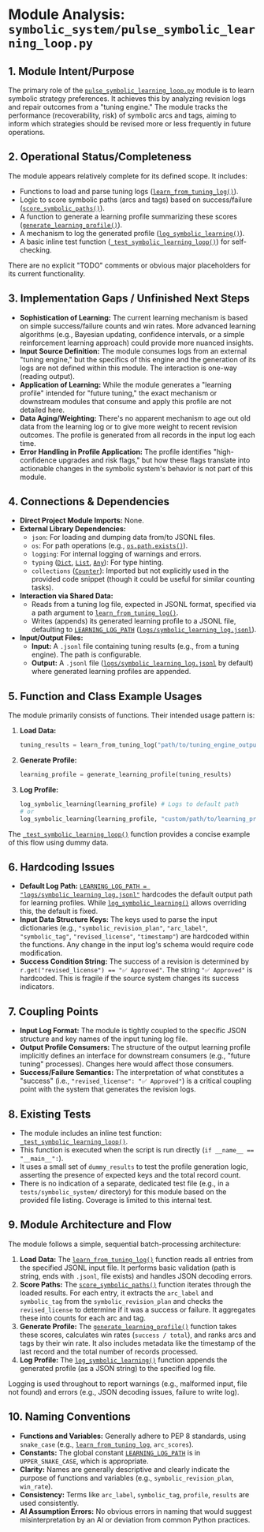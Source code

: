 # Module Analysis: `symbolic_system/pulse_symbolic_learning_loop.py`

## 1. Module Intent/Purpose

The primary role of the [`pulse_symbolic_learning_loop.py`](symbolic_system/pulse_symbolic_learning_loop.py:) module is to learn symbolic strategy preferences. It achieves this by analyzing revision logs and repair outcomes from a "tuning engine." The module tracks the performance (recoverability, risk) of symbolic arcs and tags, aiming to inform which strategies should be revised more or less frequently in future operations.

## 2. Operational Status/Completeness

The module appears relatively complete for its defined scope. It includes:
*   Functions to load and parse tuning logs ([`learn_from_tuning_log()`](symbolic_system/pulse_symbolic_learning_loop.py:24)).
*   Logic to score symbolic paths (arcs and tags) based on success/failure ([`score_symbolic_paths()`](symbolic_system/pulse_symbolic_learning_loop.py:58)).
*   A function to generate a learning profile summarizing these scores ([`generate_learning_profile()`](symbolic_system/pulse_symbolic_learning_loop.py:95)).
*   A mechanism to log the generated profile ([`log_symbolic_learning()`](symbolic_system/pulse_symbolic_learning_loop.py:133)).
*   A basic inline test function ([`_test_symbolic_learning_loop()`](symbolic_system/pulse_symbolic_learning_loop.py:151)) for self-checking.

There are no explicit "TODO" comments or obvious major placeholders for its current functionality.

## 3. Implementation Gaps / Unfinished Next Steps

*   **Sophistication of Learning:** The current learning mechanism is based on simple success/failure counts and win rates. More advanced learning algorithms (e.g., Bayesian updating, confidence intervals, or a simple reinforcement learning approach) could provide more nuanced insights.
*   **Input Source Definition:** The module consumes logs from an external "tuning engine," but the specifics of this engine and the generation of its logs are not defined within this module. The interaction is one-way (reading output).
*   **Application of Learning:** While the module generates a "learning profile" intended for "future tuning," the exact mechanism or downstream modules that consume and apply this profile are not detailed here.
*   **Data Aging/Weighting:** There's no apparent mechanism to age out old data from the learning log or to give more weight to recent revision outcomes. The profile is generated from all records in the input log each time.
*   **Error Handling in Profile Application:** The profile identifies "high-confidence upgrades and risk flags," but how these flags translate into actionable changes in the symbolic system's behavior is not part of this module.

## 4. Connections & Dependencies

*   **Direct Project Module Imports:** None.
*   **External Library Dependencies:**
    *   `json`: For loading and dumping data from/to JSONL files.
    *   `os`: For path operations (e.g., [`os.path.exists()`](symbolic_system/pulse_symbolic_learning_loop.py:39)).
    *   `logging`: For internal logging of warnings and errors.
    *   `typing` ([`Dict`](symbolic_system/pulse_symbolic_learning_loop.py:16), [`List`](symbolic_system/pulse_symbolic_learning_loop.py:16), [`Any`](symbolic_system/pulse_symbolic_learning_loop.py:16)): For type hinting.
    *   `collections` ([`Counter`](symbolic_system/pulse_symbolic_learning_loop.py:17)): Imported but not explicitly used in the provided code snippet (though it could be useful for similar counting tasks).
*   **Interaction via Shared Data:**
    *   Reads from a tuning log file, expected in JSONL format, specified via a path argument to [`learn_from_tuning_log()`](symbolic_system/pulse_symbolic_learning_loop.py:24).
    *   Writes (appends) its generated learning profile to a JSONL file, defaulting to [`LEARNING_LOG_PATH`](symbolic_system/pulse_symbolic_learning_loop.py:19) ([`logs/symbolic_learning_log.jsonl`](logs/symbolic_learning_log.jsonl:19)).
*   **Input/Output Files:**
    *   **Input:** A `.jsonl` file containing tuning results (e.g., from a tuning engine). The path is configurable.
    *   **Output:** A `.jsonl` file ([`logs/symbolic_learning_log.jsonl`](logs/symbolic_learning_log.jsonl:19) by default) where generated learning profiles are appended.

## 5. Function and Class Example Usages

The module primarily consists of functions. Their intended usage pattern is:

1.  **Load Data:**
    ```python
    tuning_results = learn_from_tuning_log("path/to/tuning_engine_output.jsonl")
    ```
2.  **Generate Profile:**
    ```python
    learning_profile = generate_learning_profile(tuning_results)
    ```
3.  **Log Profile:**
    ```python
    log_symbolic_learning(learning_profile) # Logs to default path
    # or
    log_symbolic_learning(learning_profile, "custom/path/to/learning_profile.jsonl")
    ```

The [`_test_symbolic_learning_loop()`](symbolic_system/pulse_symbolic_learning_loop.py:151) function provides a concise example of this flow using dummy data.

## 6. Hardcoding Issues

*   **Default Log Path:** [`LEARNING_LOG_PATH = "logs/symbolic_learning_log.jsonl"`](symbolic_system/pulse_symbolic_learning_loop.py:19) hardcodes the default output path for learning profiles. While [`log_symbolic_learning()`](symbolic_system/pulse_symbolic_learning_loop.py:133) allows overriding this, the default is fixed.
*   **Input Data Structure Keys:** The keys used to parse the input dictionaries (e.g., `"symbolic_revision_plan"`, `"arc_label"`, `"symbolic_tag"`, `"revised_license"`, `"timestamp"`) are hardcoded within the functions. Any change in the input log's schema would require code modification.
*   **Success Condition String:** The success of a revision is determined by `r.get("revised_license") == "✅ Approved"`. The string `"✅ Approved"` is hardcoded. This is fragile if the source system changes its success indicators.

## 7. Coupling Points

*   **Input Log Format:** The module is tightly coupled to the specific JSON structure and key names of the input tuning log file.
*   **Output Profile Consumers:** The structure of the output learning profile implicitly defines an interface for downstream consumers (e.g., "future tuning" processes). Changes here would affect those consumers.
*   **Success/Failure Semantics:** The interpretation of what constitutes a "success" (i.e., `"revised_license": "✅ Approved"`) is a critical coupling point with the system that generates the revision logs.

## 8. Existing Tests

*   The module includes an inline test function: [`_test_symbolic_learning_loop()`](symbolic_system/pulse_symbolic_learning_loop.py:151).
*   This function is executed when the script is run directly (`if __name__ == "__main__":`).
*   It uses a small set of `dummy_results` to test the profile generation logic, asserting the presence of expected keys and the total record count.
*   There is no indication of a separate, dedicated test file (e.g., in a `tests/symbolic_system/` directory) for this module based on the provided file listing. Coverage is limited to this internal test.

## 9. Module Architecture and Flow

The module follows a simple, sequential batch-processing architecture:

1.  **Load Data:** The [`learn_from_tuning_log()`](symbolic_system/pulse_symbolic_learning_loop.py:24) function reads all entries from the specified JSONL input file. It performs basic validation (path is string, ends with `.jsonl`, file exists) and handles JSON decoding errors.
2.  **Score Paths:** The [`score_symbolic_paths()`](symbolic_system/pulse_symbolic_learning_loop.py:58) function iterates through the loaded results. For each entry, it extracts the `arc_label` and `symbolic_tag` from the `symbolic_revision_plan` and checks the `revised_license` to determine if it was a success or failure. It aggregates these into counts for each arc and tag.
3.  **Generate Profile:** The [`generate_learning_profile()`](symbolic_system/pulse_symbolic_learning_loop.py:95) function takes these scores, calculates win rates (`success / total`), and ranks arcs and tags by their win rate. It also includes metadata like the timestamp of the last record and the total number of records processed.
4.  **Log Profile:** The [`log_symbolic_learning()`](symbolic_system/pulse_symbolic_learning_loop.py:133) function appends the generated profile (as a JSON string) to the specified log file.

Logging is used throughout to report warnings (e.g., malformed input, file not found) and errors (e.g., JSON decoding issues, failure to write log).

## 10. Naming Conventions

*   **Functions and Variables:** Generally adhere to PEP 8 standards, using `snake_case` (e.g., [`learn_from_tuning_log`](symbolic_system/pulse_symbolic_learning_loop.py:24), `arc_scores`).
*   **Constants:** The global constant [`LEARNING_LOG_PATH`](symbolic_system/pulse_symbolic_learning_loop.py:19) is in `UPPER_SNAKE_CASE`, which is appropriate.
*   **Clarity:** Names are generally descriptive and clearly indicate the purpose of functions and variables (e.g., `symbolic_revision_plan`, `win_rate`).
*   **Consistency:** Terms like `arc_label`, `symbolic_tag`, `profile`, `results` are used consistently.
*   **AI Assumption Errors:** No obvious errors in naming that would suggest misinterpretation by an AI or deviation from common Python practices.